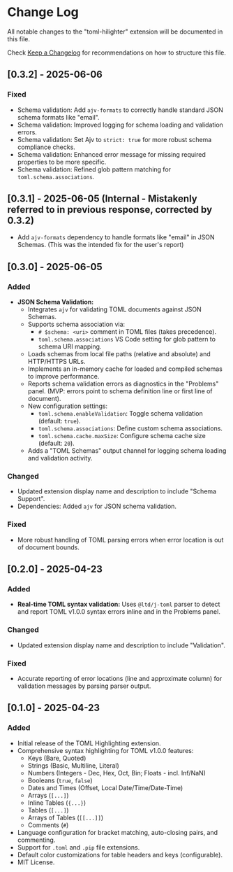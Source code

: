 # Change Log

All notable changes to the "toml-hilighter" extension will be documented in this file.

Check [Keep a Changelog](http://keepachangelog.com/) for recommendations on how to structure this file.

## [0.3.2] - 2025-06-06

### Fixed
- Schema validation: Add `ajv-formats` to correctly handle standard JSON schema formats like "email".
- Schema validation: Improved logging for schema loading and validation errors.
- Schema validation: Set Ajv to `strict: true` for more robust schema compliance checks.
- Schema validation: Enhanced error message for missing required properties to be more specific.
- Schema validation: Refined glob pattern matching for `toml.schema.associations`.

## [0.3.1] - 2025-06-05 (Internal - Mistakenly referred to in previous response, corrected by 0.3.2)
- Add `ajv-formats` dependency to handle formats like "email" in JSON Schemas. (This was the intended fix for the user's report)

## [0.3.0] - 2025-06-05

### Added

-   **JSON Schema Validation:**
    -   Integrates `ajv` for validating TOML documents against JSON Schemas.
    -   Supports schema association via:
        -   `# $schema: <uri>` comment in TOML files (takes precedence).
        -   `toml.schema.associations` VS Code setting for glob pattern to schema URI mapping.
    -   Loads schemas from local file paths (relative and absolute) and HTTP/HTTPS URLs.
    -   Implements an in-memory cache for loaded and compiled schemas to improve performance.
    -   Reports schema validation errors as diagnostics in the "Problems" panel. (MVP: errors point to schema definition line or first line of document).
    -   New configuration settings:
        -   `toml.schema.enableValidation`: Toggle schema validation (default: `true`).
        -   `toml.schema.associations`: Define custom schema associations.
        -   `toml.schema.cache.maxSize`: Configure schema cache size (default: `20`).
    -   Adds a "TOML Schemas" output channel for logging schema loading and validation activity.

### Changed

-   Updated extension display name and description to include "Schema Support".
-   Dependencies: Added `ajv` for JSON schema validation.

### Fixed

-   More robust handling of TOML parsing errors when error location is out of document bounds.

## [0.2.0] - 2025-04-23

### Added

-   **Real-time TOML syntax validation:** Uses `@ltd/j-toml` parser to detect and report TOML v1.0.0 syntax errors inline and in the Problems panel.

### Changed

-   Updated extension display name and description to include "Validation".

### Fixed

-   Accurate reporting of error locations (line and approximate column) for validation messages by parsing parser output.

## [0.1.0] - 2025-04-23

### Added

-   Initial release of the TOML Highlighting extension.
-   Comprehensive syntax highlighting for TOML v1.0.0 features:
    -   Keys (Bare, Quoted)
    -   Strings (Basic, Multiline, Literal)
    -   Numbers (Integers - Dec, Hex, Oct, Bin; Floats - incl. Inf/NaN)
    -   Booleans (`true`, `false`)
    -   Dates and Times (Offset, Local Date/Time/Date-Time)
    -   Arrays (`[...]`)
    -   Inline Tables (`{...}`)
    -   Tables (`[...]`)
    -   Arrays of Tables (`[[...]]`)
    -   Comments (`#`)
-   Language configuration for bracket matching, auto-closing pairs, and commenting.
-   Support for `.toml` and `.pip` file extensions.
-   Default color customizations for table headers and keys (configurable).
-   MIT License.